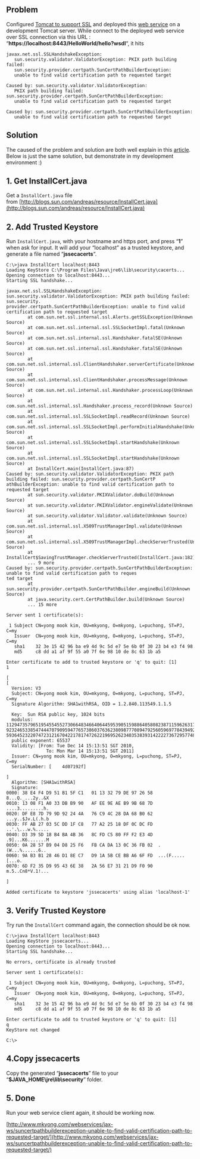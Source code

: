## Problem

Configured [Tomcat to support SSL](http://www.mkyong.com/tomcat/how-to-configure-tomcat-to-support-ssl-or-https/) and deployed this [web service](http://www.mkyong.com/webservices/jax-ws/jax-ws-hello-world-example/) on a development Tomcat server. While connect to the deployed web service over SSL connection via this URL : “**https://localhost:8443/HelloWorld/hello?wsdl**“, it hits

    javax.net.ssl.SSLHandshakeException:
       sun.security.validator.ValidatorException: PKIX path building failed:
       sun.security.provider.certpath.SunCertPathBuilderException:
       unable to find valid certification path to requested target

    Caused by: sun.security.validator.ValidatorException:
       PKIX path building failed: sun.security.provider.certpath.SunCertPathBuilderException:
       unable to find valid certification path to requested target

    Caused by: sun.security.provider.certpath.SunCertPathBuilderException:
       unable to find valid certification path to requested target

## Solution

The caused of the problem and solution are both well explain in this [article](http://blogs.sun.com/andreas/entry/no_more_unable_to_find). Below is just the same solution, but demonstrate in my development environment :)

## 1\. Get InstallCert.java

Get a `InstallCert.java` file from [http://blogs.sun.com/andreas/resource/InstallCert.java](http://blogs.sun.com/andreas/resource/InstallCert.java)

## 2\. Add Trusted Keystore

Run `InstallCert.java`, with your hostname and https port, and press “**1**” when ask for input. It will add your “localhost” as a trusted keystore, and generate a file named “**jssecacerts**“.

    C:\>java InstallCert localhost:8443
    Loading KeyStore C:\Program Files\Java\jre6\lib\security\cacerts...
    Opening connection to localhost:8443...
    Starting SSL handshake...

    javax.net.ssl.SSLHandshakeException: sun.security.validator.ValidatorException: PKIX path building failed: sun.security.
    provider.certpath.SunCertPathBuilderException: unable to find valid certification path to requested target
            at com.sun.net.ssl.internal.ssl.Alerts.getSSLException(Unknown Source)
            at com.sun.net.ssl.internal.ssl.SSLSocketImpl.fatal(Unknown Source)
            at com.sun.net.ssl.internal.ssl.Handshaker.fatalSE(Unknown Source)
            at com.sun.net.ssl.internal.ssl.Handshaker.fatalSE(Unknown Source)
            at com.sun.net.ssl.internal.ssl.ClientHandshaker.serverCertificate(Unknown Source)
            at com.sun.net.ssl.internal.ssl.ClientHandshaker.processMessage(Unknown Source)
            at com.sun.net.ssl.internal.ssl.Handshaker.processLoop(Unknown Source)
            at com.sun.net.ssl.internal.ssl.Handshaker.process_record(Unknown Source)
            at com.sun.net.ssl.internal.ssl.SSLSocketImpl.readRecord(Unknown Source)
            at com.sun.net.ssl.internal.ssl.SSLSocketImpl.performInitialHandshake(Unknown Source)
            at com.sun.net.ssl.internal.ssl.SSLSocketImpl.startHandshake(Unknown Source)
            at com.sun.net.ssl.internal.ssl.SSLSocketImpl.startHandshake(Unknown Source)
            at InstallCert.main(InstallCert.java:87)
    Caused by: sun.security.validator.ValidatorException: PKIX path building failed: sun.security.provider.certpath.SunCertP
    athBuilderException: unable to find valid certification path to requested target
            at sun.security.validator.PKIXValidator.doBuild(Unknown Source)
            at sun.security.validator.PKIXValidator.engineValidate(Unknown Source)
            at sun.security.validator.Validator.validate(Unknown Source)
            at com.sun.net.ssl.internal.ssl.X509TrustManagerImpl.validate(Unknown Source)
            at com.sun.net.ssl.internal.ssl.X509TrustManagerImpl.checkServerTrusted(Unknown Source)
            at InstallCert$SavingTrustManager.checkServerTrusted(InstallCert.java:182)
            ... 9 more
    Caused by: sun.security.provider.certpath.SunCertPathBuilderException: unable to find valid certification path to reques
    ted target
            at sun.security.provider.certpath.SunCertPathBuilder.engineBuild(Unknown Source)
            at java.security.cert.CertPathBuilder.build(Unknown Source)
            ... 15 more

    Server sent 1 certificate(s):

     1 Subject CN=yong mook kim, OU=mkyong, O=mkyong, L=puchong, ST=PJ, C=my
       Issuer  CN=yong mook kim, OU=mkyong, O=mkyong, L=puchong, ST=PJ, C=my
       sha1    32 3e 15 42 96 ba e9 4d 9c 5d e7 5e 6b 0f 30 23 b4 e3 f4 98
       md5     c8 dd a1 af 9f 55 a0 7f 6e 98 10 de 8c 63 1b a5

    Enter certificate to add to trusted keystore or 'q' to quit: [1]
    1

    [
    [
      Version: V3
      Subject: CN=yong mook kim, OU=mkyong, O=mkyong, L=puchong, ST=PJ, C=my
      Signature Algorithm: SHA1withRSA, OID = 1.2.840.113549.1.1.5

      Key:  Sun RSA public key, 1024 bits
      modulus: 1129473579651954554552730664834664064459539051598864058082387115962631728819634110255367718769683451438528187
    923246533854744470790959477657386037636238098777089479256059697784394926741427654735994678054030193662669088404706890444
    59364523220747231216704221781747262219695262340353839314222273672957748320603247
      public exponent: 65537
      Validity: [From: Tue Dec 14 15:13:51 SGT 2010,
                   To: Mon Mar 14 15:13:51 SGT 2011]
      Issuer: CN=yong mook kim, OU=mkyong, O=mkyong, L=puchong, ST=PJ, C=my
      SerialNumber: [    4d07192f]

    ]
      Algorithm: [SHA1withRSA]
      Signature:
    0000: 38 E4 F4 D9 51 B1 5F C1   01 13 32 79 DE 97 26 58  8...Q._...2y..&X
    0010: 13 08 F1 A0 33 DB B9 90   AF EE 9E AE B9 9B 68 7D  ....3.........h.
    0020: DF E8 7D 79 9D 92 24 4A   76 C9 4C 28 DA 68 B0 62  ...y..$Jv.L(.h.b
    0030: FF AB 27 03 5C DD 1F C8   77 A2 25 18 DF 0C DC FD  ..'.\...w.%.....
    0040: D3 39 5D 18 B4 BA 4B 36   8C FD C5 80 FF F2 E3 4D  .9]...K6.......M
    0050: 0A 28 57 B9 04 D8 25 F6   FB CA DA 13 0C 36 FB 02  .(W...%......6..
    0060: 9A B3 B1 28 46 D1 8E C7   D9 1A 5B CE BB A6 6F FD  ...(F.....[...o.
    0070: 6D F2 35 D9 95 43 6E 38   2A 56 E7 31 21 D9 F0 90  m.5..Cn8*V.1!...

    ]

    Added certificate to keystore 'jssecacerts' using alias 'localhost-1'

## 3\. Verify Trusted Keystore

Try run the `InstallCert` command again, the connection should be ok now.

    C:\>java InstallCert localhost:8443
    Loading KeyStore jssecacerts...
    Opening connection to localhost:8443...
    Starting SSL handshake...

    No errors, certificate is already trusted

    Server sent 1 certificate(s):

     1 Subject CN=yong mook kim, OU=mkyong, O=mkyong, L=puchong, ST=PJ, C=my
       Issuer  CN=yong mook kim, OU=mkyong, O=mkyong, L=puchong, ST=PJ, C=my
       sha1    32 3e 15 42 96 ba e9 4d 9c 5d e7 5e 6b 0f 30 23 b4 e3 f4 98
       md5     c8 dd a1 af 9f 55 a0 7f 6e 98 10 de 8c 63 1b a5

    Enter certificate to add to trusted keystore or 'q' to quit: [1]
    q
    KeyStore not changed

    C:\>

## 4.Copy jssecacerts

Copy the generated “**jssecacerts**” file to your “**$JAVA_HOME\jre\lib\security**” folder.

## 5\. Done

Run your web service client again, it should be working now.

[http://www.mkyong.com/webservices/jax-ws/suncertpathbuilderexception-unable-to-find-valid-certification-path-to-requested-target/](http://www.mkyong.com/webservices/jax-ws/suncertpathbuilderexception-unable-to-find-valid-certification-path-to-requested-target/)
